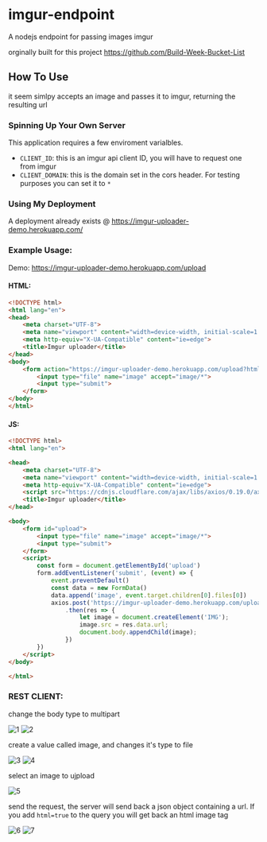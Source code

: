 # imgur-endpoint

A nodejs endpoint for passing images imgur

orginally built for this project https://github.com/Build-Week-Bucket-List

## How To Use

it seem simlpy accepts an image and passes it to imgur, returning the resulting url

### Spinning Up Your Own Server

This application requires a few enviroment varialbles. 
  * `CLIENT_ID`: this is an imgur api client ID, you will have to request one from imgur
  * `CLIENT_DOMAIN`: this is the domain set in the cors header. For testing purposes you can set it to `*`

### Using My Deployment

A deployment already exists @ https://imgur-uploader-demo.herokuapp.com/


### Example Usage:

Demo: https://imgur-uploader-demo.herokuapp.com/upload

#### HTML:



```html
<!DOCTYPE html>
<html lang="en">
<head>
    <meta charset="UTF-8">
    <meta name="viewport" content="width=device-width, initial-scale=1.0">
    <meta http-equiv="X-UA-Compatible" content="ie=edge">
    <title>Imgur uploader</title>
</head>
<body>
    <form action="https://imgur-uploader-demo.herokuapp.com/upload?html=true" method="POST" enctype="multipart/form-data">
        <input type="file" name="image" accept="image/*">
        <input type="submit">
    </form>
</body>
</html>
```

#### JS:

```html
<!DOCTYPE html>
<html lang="en">

<head>
    <meta charset="UTF-8">
    <meta name="viewport" content="width=device-width, initial-scale=1.0">
    <meta http-equiv="X-UA-Compatible" content="ie=edge">
    <script src="https://cdnjs.cloudflare.com/ajax/libs/axios/0.19.0/axios.min.js" ></script>
    <title>Imgur uploader</title>
</head>

<body>
    <form id="upload">
        <input type="file" name="image" accept="image/*">
        <input type="submit">
    </form>
    <script>
        const form = document.getElementById('upload')
        form.addEventListener('submit', (event) => {
            event.preventDefault()
            const data = new FormData()
            data.append('image', event.target.children[0].files[0])
            axios.post('https://imgur-uploader-demo.herokuapp.com/upload', data)
                .then(res => {
                    let image = document.createElement('IMG');
                    image.src = res.data.url;
                    document.body.appendChild(image);
                })
        })
    </script>
</body>

</html>
```

### REST CLIENT:

change the body type to multipart

![1](images/1.png)
![2](images/2.png)

create a value called image, and changes it's type to file

![3](images/3.png)
![4](images/4.png)

select an image to ujpload

![5](images/5.png)

send the request, the server will send back a json object containing a url. If you add `html=true` to the query you will get back an html image tag

![6](images/6.png)
![7](images/7.png)
